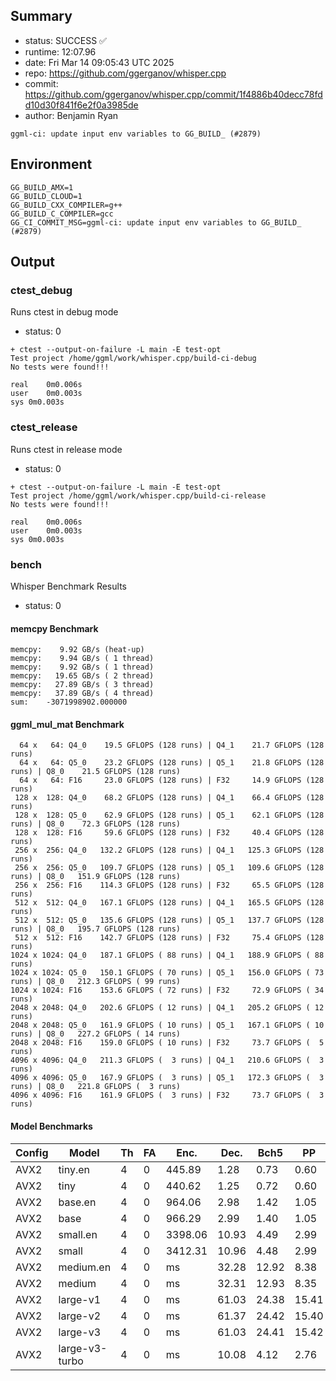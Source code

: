 ## Summary

- status:  SUCCESS ✅
- runtime: 12:07.96
- date:    Fri Mar 14 09:05:43 UTC 2025
- repo:    https://github.com/ggerganov/whisper.cpp
- commit:  https://github.com/ggerganov/whisper.cpp/commit/1f4886b40decc78fdd10d30f841f6e2f0a3985de
- author:  Benjamin Ryan
```
ggml-ci: update input env variables to GG_BUILD_ (#2879)
```

## Environment

```
GG_BUILD_AMX=1
GG_BUILD_CLOUD=1
GG_BUILD_CXX_COMPILER=g++
GG_BUILD_C_COMPILER=gcc
GG_CI_COMMIT_MSG=ggml-ci: update input env variables to GG_BUILD_ (#2879)
```

## Output

### ctest_debug

Runs ctest in debug mode
- status: 0
```
+ ctest --output-on-failure -L main -E test-opt
Test project /home/ggml/work/whisper.cpp/build-ci-debug
No tests were found!!!

real	0m0.006s
user	0m0.003s
sys	0m0.003s
```
### ctest_release

Runs ctest in release mode
- status: 0
```
+ ctest --output-on-failure -L main -E test-opt
Test project /home/ggml/work/whisper.cpp/build-ci-release
No tests were found!!!

real	0m0.006s
user	0m0.003s
sys	0m0.003s
```
### bench

Whisper Benchmark Results
- status: 0
#### memcpy Benchmark

```
memcpy:    9.92 GB/s (heat-up)
memcpy:    9.94 GB/s ( 1 thread)
memcpy:    9.92 GB/s ( 1 thread)
memcpy:   19.65 GB/s ( 2 thread)
memcpy:   27.89 GB/s ( 3 thread)
memcpy:   37.89 GB/s ( 4 thread)
sum:    -3071998902.000000
```

#### ggml_mul_mat Benchmark

```
  64 x   64: Q4_0    19.5 GFLOPS (128 runs) | Q4_1    21.7 GFLOPS (128 runs)
  64 x   64: Q5_0    23.2 GFLOPS (128 runs) | Q5_1    21.8 GFLOPS (128 runs) | Q8_0    21.5 GFLOPS (128 runs)
  64 x   64: F16     23.0 GFLOPS (128 runs) | F32     14.9 GFLOPS (128 runs)
 128 x  128: Q4_0    68.2 GFLOPS (128 runs) | Q4_1    66.4 GFLOPS (128 runs)
 128 x  128: Q5_0    62.9 GFLOPS (128 runs) | Q5_1    62.1 GFLOPS (128 runs) | Q8_0    72.3 GFLOPS (128 runs)
 128 x  128: F16     59.6 GFLOPS (128 runs) | F32     40.4 GFLOPS (128 runs)
 256 x  256: Q4_0   132.2 GFLOPS (128 runs) | Q4_1   125.3 GFLOPS (128 runs)
 256 x  256: Q5_0   109.7 GFLOPS (128 runs) | Q5_1   109.6 GFLOPS (128 runs) | Q8_0   151.9 GFLOPS (128 runs)
 256 x  256: F16    114.3 GFLOPS (128 runs) | F32     65.5 GFLOPS (128 runs)
 512 x  512: Q4_0   167.1 GFLOPS (128 runs) | Q4_1   165.5 GFLOPS (128 runs)
 512 x  512: Q5_0   135.6 GFLOPS (128 runs) | Q5_1   137.7 GFLOPS (128 runs) | Q8_0   195.7 GFLOPS (128 runs)
 512 x  512: F16    142.7 GFLOPS (128 runs) | F32     75.4 GFLOPS (128 runs)
1024 x 1024: Q4_0   187.1 GFLOPS ( 88 runs) | Q4_1   188.9 GFLOPS ( 88 runs)
1024 x 1024: Q5_0   150.1 GFLOPS ( 70 runs) | Q5_1   156.0 GFLOPS ( 73 runs) | Q8_0   212.3 GFLOPS ( 99 runs)
1024 x 1024: F16    153.6 GFLOPS ( 72 runs) | F32     72.9 GFLOPS ( 34 runs)
2048 x 2048: Q4_0   202.6 GFLOPS ( 12 runs) | Q4_1   205.2 GFLOPS ( 12 runs)
2048 x 2048: Q5_0   161.9 GFLOPS ( 10 runs) | Q5_1   167.1 GFLOPS ( 10 runs) | Q8_0   227.2 GFLOPS ( 14 runs)
2048 x 2048: F16    159.0 GFLOPS ( 10 runs) | F32     73.7 GFLOPS (  5 runs)
4096 x 4096: Q4_0   211.3 GFLOPS (  3 runs) | Q4_1   210.6 GFLOPS (  3 runs)
4096 x 4096: Q5_0   167.9 GFLOPS (  3 runs) | Q5_1   172.3 GFLOPS (  3 runs) | Q8_0   221.8 GFLOPS (  3 runs)
4096 x 4096: F16    161.9 GFLOPS (  3 runs) | F32     73.7 GFLOPS (  3 runs)
```

#### Model Benchmarks

|           Config |         Model |  Th |  FA |    Enc. |    Dec. |    Bch5 |      PP |  Commit |
|              --- |           --- | --- | --- |     --- |     --- |     --- |     --- |     --- |
|             AVX2 |       tiny.en |   4 |   0 |  445.89 |    1.28 |    0.73 |    0.60 | 1f4886b |
|             AVX2 |          tiny |   4 |   0 |  440.62 |    1.25 |    0.72 |    0.60 | 1f4886b |
|             AVX2 |       base.en |   4 |   0 |  964.06 |    2.98 |    1.42 |    1.05 | 1f4886b |
|             AVX2 |          base |   4 |   0 |  966.29 |    2.99 |    1.40 |    1.05 | 1f4886b |
|             AVX2 |      small.en |   4 |   0 | 3398.06 |   10.93 |    4.49 |    2.99 | 1f4886b |
|             AVX2 |         small |   4 |   0 | 3412.31 |   10.96 |    4.48 |    2.99 | 1f4886b |
|             AVX2 |     medium.en |   4 |   0 |      ms |   32.28 |   12.92 |    8.38 | 1f4886b |
|             AVX2 |        medium |   4 |   0 |      ms |   32.31 |   12.93 |    8.35 | 1f4886b |
|             AVX2 |      large-v1 |   4 |   0 |      ms |   61.03 |   24.38 |   15.41 | 1f4886b |
|             AVX2 |      large-v2 |   4 |   0 |      ms |   61.37 |   24.42 |   15.40 | 1f4886b |
|             AVX2 |      large-v3 |   4 |   0 |      ms |   61.03 |   24.41 |   15.42 | 1f4886b |
|             AVX2 | large-v3-turbo |   4 |   0 |      ms |   10.08 |    4.12 |    2.76 | 1f4886b |

